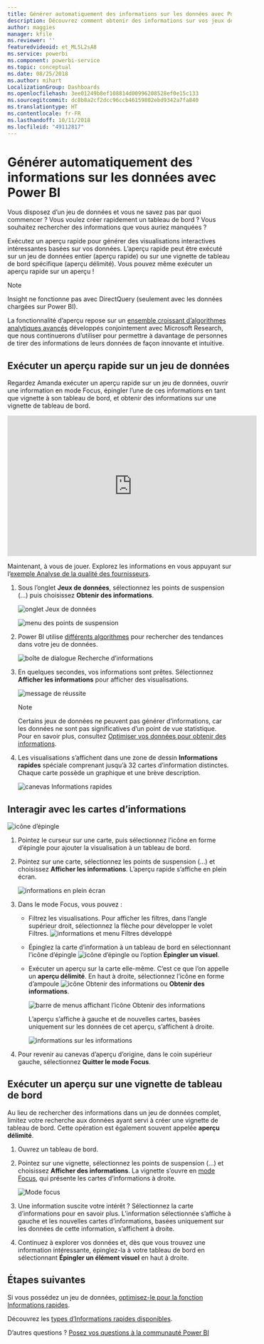 ```yaml
---
title: Générer automatiquement des informations sur les données avec Power BI
description: Découvrez comment obtenir des informations sur vos jeux de données et vignettes de tableaux de bord.
author: maggies
manager: kfile
ms.reviewer: ''
featuredvideoid: et_MLSL2sA8
ms.service: powerbi
ms.component: powerbi-service
ms.topic: conceptual
ms.date: 08/25/2018
ms.author: mihart
LocalizationGroup: Dashboards
ms.openlocfilehash: 3ee01249b8ef108814d00996208528ef0e15c133
ms.sourcegitcommit: dc8b8a2cf2dcc96ccb46159802ebd9342a7fa840
ms.translationtype: HT
ms.contentlocale: fr-FR
ms.lasthandoff: 10/11/2018
ms.locfileid: "49112817"
---
```

# <a name="automatically-generate-data-insights-with-power-bi"></a>Générer automatiquement des informations sur les données avec Power BI
Vous disposez d’un jeu de données et vous ne savez pas par quoi commencer ?  Vous voulez créer rapidement un tableau de bord ?  Vous souhaitez rechercher des informations que vous auriez manquées ?

Exécutez un aperçu rapide pour générer des visualisations interactives intéressantes basées sur vos données. L’aperçu rapide peut être exécuté sur un jeu de données entier (aperçu rapide) ou sur une vignette de tableau de bord spécifique (aperçu délimité). Vous pouvez même exécuter un aperçu rapide sur un aperçu !

> [!NOTE]
> Insight ne fonctionne pas avec DirectQuery (seulement avec les données chargées sur Power BI).
> 

La fonctionnalité d’aperçu repose sur un [ensemble croissant d’algorithmes analytiques avancés](service-insight-types.md) développés conjointement avec Microsoft Research, que nous continuerons d’utiliser pour permettre à davantage de personnes de tirer des informations de leurs données de façon innovante et intuitive.

## <a name="run-quick-insights-on-a-dataset"></a>Exécuter un aperçu rapide sur un jeu de données
Regardez Amanda exécuter un aperçu rapide sur un jeu de données, ouvrir une information en mode Focus, épingler l’une de ces informations en tant que vignette à son tableau de bord, et obtenir des informations sur une vignette de tableau de bord.

<iframe width="560" height="315" src="https://www.youtube.com/embed/et_MLSL2sA8" frameborder="0" allowfullscreen></iframe>


Maintenant, à vous de jouer. Explorez les informations en vous appuyant sur l’[exemple Analyse de la qualité des fournisseurs](sample-supplier-quality.md).

1. Sous l’onglet **Jeux de données**, sélectionnez les points de suspension (…) puis choisissez **Obtenir des informations**.
   
    ![onglet Jeux de données](media/service-insights/power-bi-ellipses.png)
   
    ![menu des points de suspension](media/service-insights/power-bi-tab.png)
2. Power BI utilise [différents algorithmes](service-insight-types.md) pour rechercher des tendances dans votre jeu de données.
   
    ![boîte de dialogue Recherche d’informations](media/service-insights/pbi_autoinsightssearching.png)
3. En quelques secondes, vos informations sont prêtes.  Sélectionnez **Afficher les informations** pour afficher des visualisations.
   
    ![message de réussite](media/service-insights/pbi_autoinsightsuccess.png)
   
    > [!NOTE]
    > Certains jeux de données ne peuvent pas générer d’informations, car les données ne sont pas significatives d’un point de vue statistique.  Pour en savoir plus, consultez [Optimiser vos données pour obtenir des informations](service-insights-optimize.md).
   > 
    
1. Les visualisations s’affichent dans une zone de dessin **Informations rapides** spéciale comprenant jusqu’à 32 cartes d’information distinctes. Chaque carte possède un graphique et une brève description.
   
    ![canevas Informations rapides](media/service-insights/power-bi-insights.png)

## <a name="interact-with-the-insight-cards"></a>Interagir avec les cartes d’informations
  ![icône d’épingle](media/service-insights/pbi_hover.png)

1. Pointez le curseur sur une carte, puis sélectionnez l’icône en forme d’épingle pour ajouter la visualisation à un tableau de bord.
2. Pointez sur une carte, sélectionnez les points de suspension (...) et choisissez **Afficher les informations**. L’aperçu rapide s’affiche en plein écran.
   
    ![informations en plein écran](media/service-insights/power-bi-insight-focus.png)
3. Dans le mode Focus, vous pouvez :
   
   * Filtrez les visualisations.  Pour afficher les filtres, dans l’angle supérieur droit, sélectionnez la flèche pour développer le volet Filtres.
        ![informations et menu Filtres développé](media/service-insights/power-bi-insights-filter-new.png)
   * Épinglez la carte d’information à un tableau de bord en sélectionnant l’icône d’épingle ![icône d’épingle](media/service-insights/power-bi-pin-icon.png) ou l’option **Épingler un visuel**.
   * Exécuter un aperçu sur la carte elle-même. C’est ce que l’on appelle un **aperçu délimité**. En haut à droite, sélectionnez l’icône en forme d’ampoule ![icône Obtenir des informations](media/service-insights/power-bi-bulb-icon.png) ou **Obtenir des informations**.
     
       ![barre de menus affichant l’icône Obtenir des informations](media/service-insights/pbi-autoinsights-tile.png)
     
     L’aperçu s’affiche à gauche et de nouvelles cartes, basées uniquement sur les données de cet aperçu, s’affichent à droite.
     
       ![informations sur les informations](media/service-insights/power-bi-insights-on-insights-new.png)
4. Pour revenir au canevas d’aperçu d’origine, dans le coin supérieur gauche, sélectionnez **Quitter le mode Focus**.

## <a name="run-insights-on-a-dashboard-tile"></a>Exécuter un aperçu sur une vignette de tableau de bord
Au lieu de rechercher des informations dans un jeu de données complet, limitez votre recherche aux données ayant servi à créer une vignette de tableau de bord. Cette opération est également souvent appelée **aperçu délimité**.

1. Ouvrez un tableau de bord.
2. Pointez sur une vignette, sélectionnez les points de suspension (...) et choisissez **Afficher des informations**. La vignette s’ouvre en [mode Focus](service-focus-mode.md), qui présente les cartes d’informations à droite.    
   
    ![Mode focus](media/service-insights/pbi-insights-tile.png)    
4. Une information suscite votre intérêt ? Sélectionnez la carte d’informations pour en savoir plus. L’information sélectionnée s’affiche à gauche et les nouvelles cartes d’informations, basées uniquement sur les données de cette information, s’affichent à droite.    
6. Continuez à explorer vos données et, dès que vous trouvez une information intéressante, épinglez-la à votre tableau de bord en sélectionnant **Épingler un élément visuel** en haut à droite.

## <a name="next-steps"></a>Étapes suivantes
Si vous possédez un jeu de données, [optimisez-le pour la fonction Informations rapides](service-insights-optimize.md).

Découvrez les [types d’Informations rapides disponibles](service-insight-types.md).

D’autres questions ? [Posez vos questions à la communauté Power BI](http://community.powerbi.com/)

